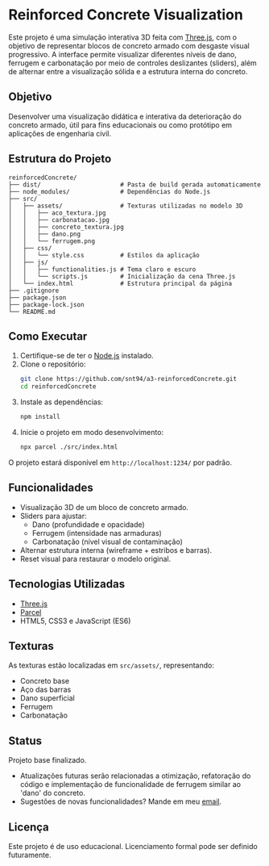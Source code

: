 # Reinforced Concrete Visualization

Este projeto é uma simulação interativa 3D feita com [Three.js](https://threejs.org/), com o objetivo de representar blocos de concreto armado com desgaste visual progressivo. A interface permite visualizar diferentes níveis de dano, ferrugem e carbonatação por meio de controles deslizantes (sliders), além de alternar entre a visualização sólida e a estrutura interna do concreto.

## Objetivo

Desenvolver uma visualização didática e interativa da deterioração do concreto armado, útil para fins educacionais ou como protótipo em aplicações de engenharia civil.

## Estrutura do Projeto

```
reinforcedConcrete/
├── dist/                      # Pasta de build gerada automaticamente
├── node_modules/              # Dependências do Node.js
├── src/
│   ├── assets/                # Texturas utilizadas no modelo 3D
│   │   ├── aco_textura.jpg
│   │   ├── carbonatacao.jpg
│   │   ├── concreto_textura.jpg
│   │   ├── dano.png
│   │   └── ferrugem.png
│   ├── css/
│   │   └── style.css          # Estilos da aplicação
│   ├── js/
│   │   ├── functionalities.js # Tema claro e escuro
│   │   └── scripts.js         # Inicialização da cena Three.js
│   └── index.html             # Estrutura principal da página
├── .gitignore
├── package.json
├── package-lock.json
└── README.md
```

## Como Executar

1. Certifique-se de ter o [Node.js](https://nodejs.org/) instalado.
2. Clone o repositório:
   ```bash
   git clone https://github.com/snt94/a3-reinforcedConcrete.git
   cd reinforcedConcrete
   ```
3. Instale as dependências:
   ```bash
   npm install
   ```
4. Inicie o projeto em modo desenvolvimento:
   ```bash
   npx parcel ./src/index.html
   ```

O projeto estará disponível em `http://localhost:1234/` por padrão.

## Funcionalidades

- Visualização 3D de um bloco de concreto armado.
- Sliders para ajustar:
  - Dano (profundidade e opacidade)
  - Ferrugem (intensidade nas armaduras)
  - Carbonatação (nível visual de contaminação)
- Alternar estrutura interna (wireframe + estribos e barras).
- Reset visual para restaurar o modelo original.

## Tecnologias Utilizadas

- [Three.js](https://threejs.org/)
- [Parcel](https://parceljs.org/)
- HTML5, CSS3 e JavaScript (ES6)

## Texturas

As texturas estão localizadas em `src/assets/`, representando:
- Concreto base
- Aço das barras
- Dano superficial
- Ferrugem
- Carbonatação

## Status

Projeto base finalizado. 
 - Atualizações futuras serão relacionadas a otimização, refatoração do código e implementação de funcionalidade de ferrugem similar ao 'dano' do concreto.
 - Sugestões de novas funcionalidades? Mande em meu [email](eduuartss@gmail.com).

## Licença

Este projeto é de uso educacional. Licenciamento formal pode ser definido futuramente.